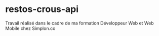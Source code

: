 # restos-crous-api
Travail réalisé dans le cadre de ma formation Développeur Web et Web Mobile chez Simplon.co

